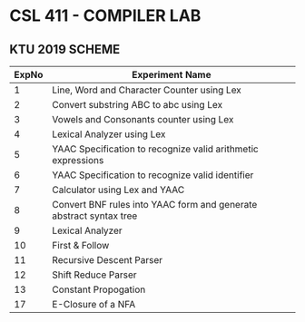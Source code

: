 # CSL 411  - COMPILER LAB
## KTU 2019 SCHEME

| ExpNo | Experiment Name |
|----------|----------|
|1   | Line, Word and Character Counter using Lex    |
|2   | Convert substring ABC to abc using Lex   |
|3   | Vowels and Consonants counter using Lex  |
|4   | Lexical Analyzer using Lex   |
|5   | YAAC Specification to recognize valid arithmetic expressions   |
|6   | YAAC Specification to recognize valid identifier   |
|7   | Calculator using Lex and YAAC   |
|8   | Convert BNF rules into YAAC form and generate abstract syntax tree   |
|9   | Lexical Analyzer   |
|10   | First & Follow   |
|11   | Recursive Descent Parser   |
|12   | Shift Reduce Parser   |
|13   | Constant Propogation   |
|17   | E-Closure of a NFA   |
